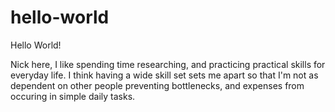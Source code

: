 # hello-world

Hello World!

Nick here, I like spending time researching, and practicing practical skills for everyday life.
I think having a wide skill set sets me apart so that I'm not as dependent on other people preventing
bottlenecks, and expenses from occuring in simple daily tasks.
